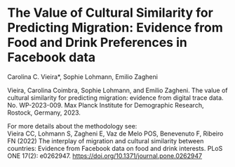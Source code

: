 # The Value of Cultural Similarity for Predicting Migration: Evidence from Food and Drink Preferences in Facebook data


Carolina C. Vieira*, Sophie Lohmann, Emilio Zagheni

Vieira, Carolina Coimbra, Sophie Lohmann, and Emilio Zagheni. The value of cultural similarity for predicting migration: evidence from digital trace data. No. WP-2023-009. Max Planck Institute for Demographic Research, Rostock, Germany, 2023.


For more details about the methodology see:  
Vieira CC, Lohmann S, Zagheni E, Vaz de Melo POS, Benevenuto F, Ribeiro FN (2022) The interplay of migration and cultural similarity between countries: Evidence from Facebook data on food and drink interests. PLoS ONE 17(2): e0262947. https://doi.org/10.1371/journal.pone.0262947
